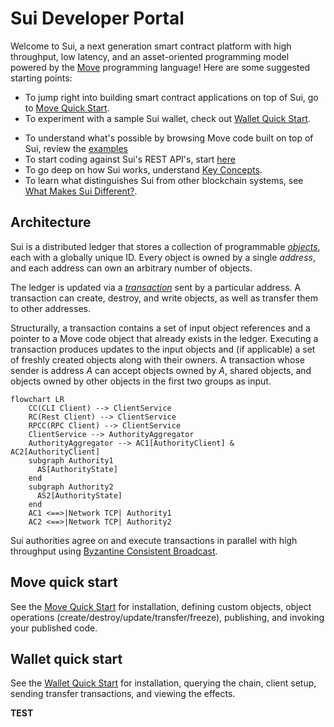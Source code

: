 # Sui Developer Portal

Welcome to Sui, a next generation smart contract platform with high throughput, low latency, and an asset-oriented programming model powered by the [Move](https://github.com/MystenLabs/awesome-move) programming language! Here are some suggested starting points:

* To jump right into building smart contract applications on top of Sui, go to [Move Quick Start](https://github.com/MystenLabs/fastnft/tree/main/doc/move.md).
* To experiment with a sample Sui wallet, check out [Wallet Quick Start](https://github.com/MystenLabs/fastnft/tree/main/doc/wallet.md).
<!---* To understand what's possible by browsing examples of full-fledged applications and games built on top of Sui, review the [Demos](TODO).--->
* To understand what's possible by browsing Move code built on top of Sui, review the [examples](https://github.com/MystenLabs/fastnft/tree/main/sui_programmability/examples/sources)
* To start coding against Sui's REST API's, start [here](https://app.swaggerhub.com/apis/arun-koshy/sui-api)
* To go deep on how Sui works, understand [Key Concepts](https://github.com/MystenLabs/fastnft/tree/main/doc/key-concepts.md).
* To learn what distinguishes Sui from other blockchain systems, see [What Makes Sui Different?](https://github.com/MystenLabs/fastnft/tree/main/doc/what-makes-sui-different.md).
<!---* To experience Sui's speed and scalability for yourself, try [Benchmarking](TODO).--->
<!---* To see the current status of the Sui software/network and preview what's coming next, read through our [Roadmap](TODO).--->

<!---TODO: Populate and link to the missing pages above or strike the links and references.--->

## Architecture

Sui is a distributed ledger that stores a collection of programmable *[objects](https://github.com/MystenLabs/fastnft/tree/main/doc/objects.md)*, each with a globally unique ID. Every object is owned by a single *address*, and each address can own an arbitrary number of objects.

The ledger is updated via a *[transaction](https://github.com/MystenLabs/fastnft/tree/main/doc/transactions.md)* sent by a particular address. A transaction can create, destroy, and write objects, as well as transfer them to other addresses.

Structurally, a transaction contains a set of input object references and a pointer to a Move code object that already exists in the ledger. Executing a transaction produces updates to the input objects and (if applicable) a set of freshly created objects along with their owners. A transaction whose sender is address *A* can accept objects owned by *A*, shared objects, and objects owned by other objects in the first two groups as input.

```mermaid
flowchart LR
    CC(CLI Client) --> ClientService
    RC(Rest Client) --> ClientService
    RPCC(RPC Client) --> ClientService
    ClientService --> AuthorityAggregator
    AuthorityAggregator --> AC1[AuthorityClient] & AC2[AuthorityClient]
    subgraph Authority1
      AS[AuthorityState]
    end
    subgraph Authority2
      AS2[AuthorityState]
    end
    AC1 <==>|Network TCP| Authority1
    AC2 <==>|Network TCP| Authority2
```

Sui authorities agree on and execute transactions in parallel with high throughput using [Byzantine Consistent Broadcast](https://en.wikipedia.org/wiki/Byzantine_fault).

## Move quick start
See the [Move Quick Start](https://github.com/MystenLabs/fastnft/tree/main/doc/move.md) for installation, defining custom objects, object operations (create/destroy/update/transfer/freeze), publishing, and invoking your published code.
<!--- Then deeper: Sui standard library, design patterns, examples. --->

## Wallet quick start
See the [Wallet Quick Start](https://github.com/MystenLabs/fastnft/tree/main/doc/wallet.md) for installation, querying the chain, client setup, sending transfer transactions, and viewing the effects.
<!--- Then deeper: wallet CLI vs client service vs forwarder architecture, how to integrate your code (wallet, indexer, ...) with the client service or forwarder components. --->
**TEST**
